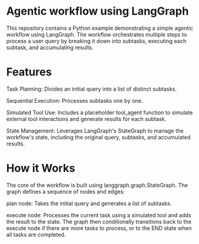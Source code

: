 # Agentic workflow using LangGraph
This repository contains a Python example demonstrating a simple agentic workflow using LangGraph. The workflow orchestrates multiple steps to process a user query by breaking it down into subtasks, executing each subtask, and accumulating results.

# Features
Task Planning: Divides an initial query into a list of distinct subtasks.

Sequential Execution: Processes subtasks one by one.

Simulated Tool Use: Includes a placeholder tool_agent function to simulate external tool interactions and generate results for each subtask.

State Management: Leverages LangGraph's StateGraph to manage the workflow's state, including the original query, subtasks, and accumulated results.
# How it Works
The core of the workflow is built using langgraph.graph.StateGraph. The graph defines a sequence of nodes and edges:

plan node: Takes the initial query and generates a list of subtasks.

execute node: Processes the current task using a simulated tool and adds the result to the state. The graph then conditionally transitions back to the execute node if there are more tasks to process, or to the END state when all tasks are completed.

